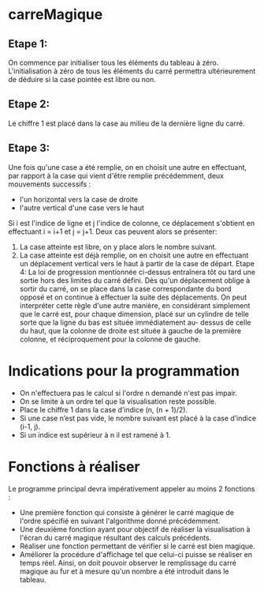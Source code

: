 # carreMagique

## Etape 1:
On commence par initialiser tous les éléments du tableau à zéro. L'initialisation à zéro de tous
les éléments du carré permettra ultérieurement de déduire si la case pointée est libre ou non.
## Etape 2:
Le chiffre 1 est placé dans la case au milieu de la dernière ligne du carré.
## Etape 3:
Une fois qu'une case a été remplie, on en choisit une autre en effectuant, par rapport à la case
qui vient d'être remplie précédemment, deux mouvements successifs :
- l'un horizontal vers la case de droite
- l'autre vertical d'une case vers le haut

Si i est l'indice de ligne et j l'indice de colonne, ce déplacement s'obtient en effectuant i = i+1
et j = j+1. Deux cas peuvent alors se présenter:
1. La case atteinte est libre, on y place alors le nombre suivant.
2. La case atteinte est déjà remplie, on en choisit une autre en effectuant un déplacement vertical vers le
haut à partir de la case de départ.
Etape 4:
La loi de progression mentionnée ci-dessus entraînera tôt ou tard une sortie hors des limites
du carré défini. Dès qu'un déplacement oblige à sortir du carré, on se place dans la case
correspondante du bord opposé et on continue à effectuer la suite des déplacements.
On peut interpréter cette règle d'une autre manière, en considérant simplement que le carré
est, pour chaque dimension, placé sur un cylindre de telle sorte que la ligne du bas est située
immédiatement au- dessus de celle du haut, que la colonne de droite est située à gauche de la
première colonne, et réciproquement pour la colonne de gauche.

# Indications pour la programmation
- On n'effectuera pas le calcul si l'ordre n demandé n'est pas impair.
- On se limite à un ordre tel que la visualisation reste possible.
- Place le chiffre 1 dans la case d’indice (n, (n + 1)/2).
- Si une case n’est pas vide, le nombre suivant est placé à la case d’indice (i-1, j).
- Si un indice est supérieur à n il est ramené à 1.
# Fonctions à réaliser
Le programme principal devra impérativement appeler au moins 2 fonctions :
- Une première fonction qui consiste à générer le carré magique de l'ordre spécifié en suivant
l'algorithme donné précédemment.
- Une deuxième fonction ayant pour objectif de réaliser la visualisation à l'écran du carré magique
résultant des calculs précédents.
- Réaliser une fonction permettant de vérifier si le carré est bien magique.
- Améliorer la procédure d'affichage tel que celui-ci puisse se réaliser en temps réel. Ainsi, on doit
pouvoir observer le remplissage du carré magique au fur et à mesure qu'un nombre a été introduit
dans le tableau.
